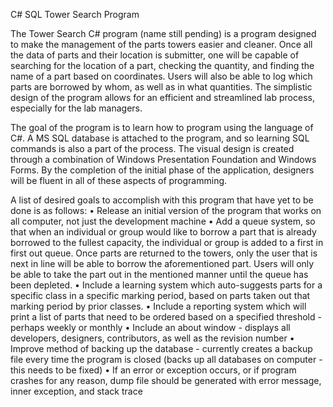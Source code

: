 C# SQL Tower Search Program

The Tower Search C# program (name still pending) is a program designed to make the management of the parts towers easier and cleaner. Once all the data of parts and their location is submitter, one will be capable of searching for the location of a part, checking the quantity, and finding the name of a part based on coordinates. Users will also be able to log which parts are borrowed by whom, as well as in what quantities. The simplistic design of the program allows for an efficient and streamlined lab process, especially for the lab managers.

The goal of the program is to learn how to program using the language of C#. A MS SQL database is attached to the program, and so learning SQL commands is also a part of the process. The visual design is created through a combination of Windows Presentation Foundation and Windows Forms. By the completion of the initial phase of the application, designers will be fluent in all of these aspects of programming. 

A list of desired goals to accomplish with this program that have yet to be done is as follows:
•	Release an initial version of the program that works on all computer, not just the development machine
•	Add a queue system, so that when an individual or group would like to borrow a part that is already borrowed to the fullest capacity, the individual or group is added to a first in first out queue. Once parts are returned to the towers, only the user that is next in line will be able to borrow the aforementioned part. Users will only be able to take the part out in the mentioned manner until the queue has been depleted. 
•	Include a learning system which auto-suggests parts for a specific class in a specific marking period, based on parts taken out that marking period by prior classes.
•	Include a reporting system which will print a list of parts that need to be ordered based on a specified threshold - perhaps weekly or monthly
•	Include an about window - displays all developers, designers, contributors, as well as the revision number
•	Improve method of backing up the database - currently creates a backup file every time the program is closed (backs up all databases on computer - this needs to be fixed)
•	If an error or exception occurs, or if program crashes for any reason, dump file should be generated with error message, inner exception, and stack trace
